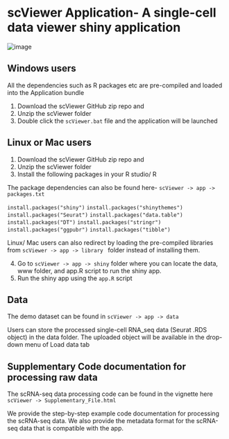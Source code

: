 # scViewer Application- A single-cell data viewer shiny application

![image](https://user-images.githubusercontent.com/105444693/222184812-7618529e-8eda-4889-a090-9e3f2eba044b.png)



## Windows users
All the dependencies such as R packages etc are pre-compiled and loaded into the Application bundle
1. Download the scViewer GitHub zip repo and 
2. Unzip the scViewer folder
3. Double click the ```scViewer.bat``` file and the application will be launched

## Linux or Mac users
1. Download the scViewer GitHub zip repo and 
2. Unzip the scViewer folder
3. Install the following packages in your R studio/ R

The package dependencies can also be found here- ```scViewer -> app -> packages.txt```

  ```install.packages("shiny")```
  ```install.packages("shinythemes")```
  ```install.packages("Seurat")```
  ```install.packages("data.table")```
  ```install.packages("DT")```
  ```install.packages("stringr")```
  ```install.packages("ggpubr")```
  ```install.packages("tibble")```

Linux/ Mac users can also redirect by loading the pre-compiled libraries from ```scViewer -> app -> library ``` folder instead of installing them.
 
4. Go to ```scViewer -> app -> shiny``` folder where you can locate the data, www folder, and app.R script to run the shiny app.
5. Run the shiny app using the ```app.R``` script

## Data
The demo dataset can be found in ```scViewer -> app -> data ```

Users can store the processed single-cell RNA_seq data (Seurat .RDS object) in the data folder. The uploaded object will be available in the drop-down menu of Load data tab

## Supplementary Code documentation for processing raw data
The scRNA-seq data processing code can be found in the vignette here ```scViewer -> Supplementary_File.html```

We provide the step-by-step example code documentation for processing the scRNA-seq data. We also provide the metadata format for the scRNA-seq data that is compatible with the app. 
